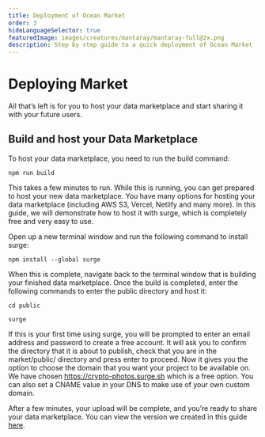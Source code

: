 ```yaml
---
title: Deployment of Ocean Market
order: 3
hideLanguageSelector: true
featuredImage: images/creatures/mantaray/mantaray-full@2x.png
description: Step by step guide to a quick deployment of Ocean Market
---
```


# Deploying Market

All that’s left is for you to host your data marketplace and start sharing it with your future users.

## **Build and host your Data Marketplace**

To host your data marketplace, you need to run the build command:

```
npm run build
```

This takes a few minutes to run. While this is running, you can get prepared to host your new data marketplace. You have many options for hosting your data marketplace (including AWS S3, Vercel, Netlify and many more). In this guide, we will demonstrate how to host it with surge, which is completely free and very easy to use.

Open up a new terminal window and run the following command to install surge:

```
npm install --global surge
```

When this is complete, navigate back to the terminal window that is building your finished data marketplace. Once the build is completed, enter the following commands to enter the public directory and host it:

```
cd public
```

```
surge
```

If this is your first time using surge, you will be prompted to enter an email address and password to create a free account. It will ask you to confirm the directory that it is about to publish, check that you are in the market/public/ directory and press enter to proceed. Now it gives you the option to choose the domain that you want your project to be available on. We have chosen https://crypto-photos.surge.sh which is a free option. You can also set a CNAME value in your DNS to make use of your own custom domain.

After a few minutes, your upload will be complete, and you’re ready to share your data marketplace. You can view the version we created in this guide [here](https://crypto-photos.surge.sh/).
